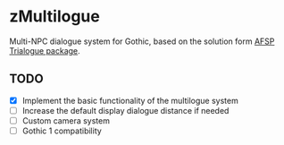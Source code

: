 # zMultilogue
Multi-NPC dialogue system for Gothic, 
based on the solution form [AFSP Trialogue package](https://github.com/Bad-Scientists/AF-Script-Packet/blob/main/Standalone-Packages/G12-Trialogue/trialogue.d).

## TODO

- [x] Implement the basic functionality of the multilogue system
- [ ] Increase the default display dialogue distance if needed
- [ ] Custom camera system
- [ ] Gothic 1 compatibility